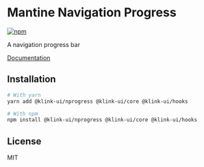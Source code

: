# Mantine Navigation Progress

[![npm](https://img.shields.io/npm/dm/@klink-ui/nprogress)](https://www.npmjs.com/package/@klink-ui/nprogress)

A navigation progress bar

[Documentation](https://klink-ui.dev/)

## Installation

```bash
# With yarn
yarn add @klink-ui/nprogress @klink-ui/core @klink-ui/hooks

# With npm
npm install @klink-ui/nprogress @klink-ui/core @klink-ui/hooks
```

## License

MIT
